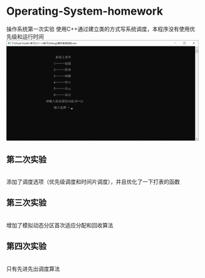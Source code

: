 # Operating-System-homework
操作系统第一次实验
使用C++通过建立类的方式写系统调度，本程序没有使用优先级和运行时间
![image](https://github.com/UnderLurker/Operating-System-homework/blob/main/%E6%88%AA%E5%9B%BE.png)
<h2 color="red">第二次实验</h2><br/>
添加了调度选项（优先级调度和时间片调度），并且优化了一下打表的函数
<h2 color="red">第三次实验</h2><br/>
增加了模拟动态分区首次适应分配和回收算法
<h2 color="red">第四次实验</h2><br/>
只有先进先出调度算法
